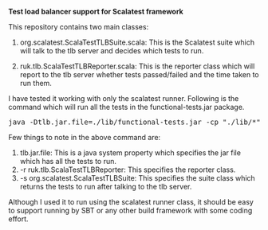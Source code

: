 **Test load balancer support for Scalatest framework**

This repository contains two main classes:

1. org.scalatest.ScalaTestTLBSuite.scala: This is the Scalatest suite which will talk to the tlb server and decides which tests to run.

2. ruk.tlb.ScalaTestTLBReporter.scala: This is the reporter class which will report to the tlb server whether tests passed/failed and the time taken to run them.

I have tested it working with only the scalatest runner. Following is the command which will run all the tests in the functional-tests.jar package.

<pre>
java -Dtlb.jar.file=./lib/functional-tests.jar -cp "./lib/*" org.scalatest.tools.Runner -u reports -r ruk.tlb.ScalaTestTLBReporter -oW -s org.scalatest.ScalaTestTLBSuite
</pre>

Few things to note in the above command are:

1. tlb.jar.file: This is a java system property which specifies the jar file which has all the tests to run.
2. -r ruk.tlb.ScalaTestTLBReporter: This specifies the reporter class.
3. -s org.scalatest.ScalaTestTLBSuite: This specifies the suite class which returns the tests to run after talking to the tlb server.

Although I used it to run using the scalatest runner class, it should be easy to support running by SBT or any other build framework with some coding effort.